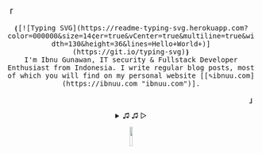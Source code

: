  <p align="left"><strong><samp>「</samp></strong></p><p align="center">
    <samp>
    &#10100;[![Typing SVG](https://readme-typing-svg.herokuapp.com?color=000000&size=14&center=true&vCenter=true&multiline=true&width=130&height=36&lines=Hello+World+)](https://git.io/typing-svg)&#10101;<br>
    I'm Ibnu Gunawan, IT security & Fullstack Developer Enthusiast from Indonesia. I write regular blog posts, most of which you will find on my personal website [[&#9998;ibnuu.com](https://ibnuu.com "ibnuu.com")].
    </samp>
</p><p align="right"><strong><samp>」</samp></strong></p>
<details align="center">
<summary> &#9835; &#9835; &#9655;</summary>
  <img width="100%" height="50%" style="border-radius: 5px;" src="https://i.pinimg.com/originals/64/05/31/6405318ac146473a95bfbdcec2b32943.gif"/>
<p align="center">
<samp>
<a href="https://t.me/notme1337" >
<img src="https://img.shields.io/badge/tele-@notme1337-informational?style=flat&logo=telegram&logoColor=white&color=2f80ed" />
</a>
<a href="mailto:notme1001@pm.me" target="_blank">
<img src="https://img.shields.io/badge/pm-notme1001[at]pm.me-informational?style=flat&logo=protonmail&logoColor=white&color=2f80ed" />
</a>
<a href="https://dribbble.com/IbnuGunawan" target="_blank">
<img src="https://img.shields.io/badge/|-IbnuGunawan-informational?style=flat&logo=dribbble&logoColor=white&color=2f80ed" />
</a>
<a href="https://instagram.com/ibnu_890" target="_blank">
<img src="https://img.shields.io/badge/|-ibnu_890-informational?style=flat&logo=instagram&logoColor=white&color=2f80ed" />
</a>
<a href="http://twitter.com/inuugp" target="_blank">
<img src="https://img.shields.io/badge/|-inuugp-informational?style=flat&logo=twitter&logoColor=white&color=2f80ed" />
</a>
</samp>
</p>
<h2></h2>
<divide></divide>
 <p align="center">
 <a href="#notme1001" target="_blank">
 <img alt="GitHub Stats" src="https://bad-apple-github-readme.vercel.app/api?show_bg=1&username=notme1001"/>
 </a>
 </p>
 <h2></h2>
</details>
<p align="center">
<img src="https://media.tenor.com/images/5c5c599655e6bf1448e9a4f9124abca5/tenor.gif" width="10%" />	
</p>
